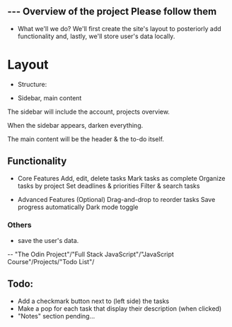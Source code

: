 --- Overview of the project 
  Please follow them
---

- What we'll we do?
  We'll first create the site's layout to posteriorly add functionality and, lastly, we'll store user's data locally.

# Layout

- Structure:

* Sidebar, main content

The sidebar will include the account, projects overview.

When the sidebar appears, darken everything.

The main content will be the header & the to-do itself.

## Functionality

- Core Features
  Add, edit, delete tasks
  Mark tasks as complete
  Organize tasks by project
  Set deadlines & priorities
  Filter & search tasks

- Advanced Features (Optional)
  Drag-and-drop to reorder tasks
  Save progress automatically
  Dark mode toggle

### Others

- save the user's data.

-- "The Odin Project"/"Full Stack JavaScript"/"JavaScript Course"/Projects/"Todo List"/


Todo:
---

- Add a checkmark button next to (left side) the tasks
- Make a pop for each task that display their description
  (when clicked)
- "Notes" section pending...